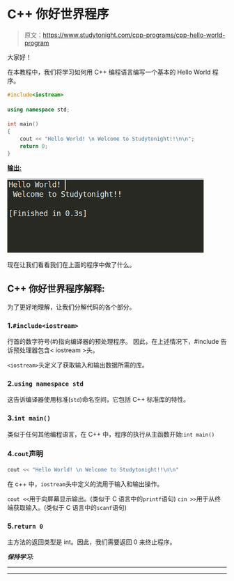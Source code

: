 # C++ 你好世界程序

> 原文：<https://www.studytonight.com/cpp-programs/cpp-hello-world-program>

大家好！

在本教程中，我们将学习如何用 C++ 编程语言编写一个基本的 Hello World 程序。

```cpp
#include<iostream>

using namespace std;

int main()
{
    cout << "Hello World! \n Welcome to Studytonight!!\n\n";
    return 0;
}
```

<u>**输出:**</u>

![C++ hello world program](img/6e9843faa381376e6911cb118f474ebd.png)

现在让我们看看我们在上面的程序中做了什么。

## C++ 你好世界程序解释:

为了更好地理解，让我们分解代码的各个部分。

### 1.`#include<iostream>`

行首的数字符号(#)指向编译器的预处理程序。
因此，在上述情况下，#include 告诉预处理器包含< iostream >头。

`<iostream>`头定义了获取输入和输出数据所需的库。

### 2.`using namespace std`

这告诉编译器使用标准(`std`)命名空间，它包括 C++ 标准库的特性。

### 3.`int main()`

类似于任何其他编程语言，在 C++ 中，程序的执行从主函数开始:`int main()`

### 4.`cout`声明

```cpp
cout << "Hello World! \n Welcome to Studytonight!!\n\n"
```

在 c++ 中，`iostream`头中定义的流用于输入和输出操作。

`cout <<`用于向屏幕显示输出。(类似于 C 语言中的`printf`语句)
`cin >>`用于从终端获取输入。(类似于 C 语言中的`scanf`语句)

### 5.`return 0`

主方法的返回类型是 int。因此，我们需要返回 0 来终止程序。

***保持学习:***

* * *

* * *